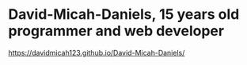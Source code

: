 # David-Micah-Daniels, 15 years old programmer and web developer 
https://davidmicah123.github.io/David-Micah-Daniels/
